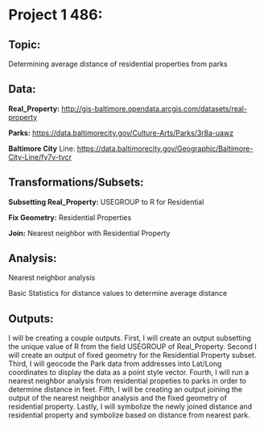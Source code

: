 # Project 1 486:

## Topic: 
Determining average distance of residential properties from parks 

## Data: 
__Real_Property:__ http://gis-baltimore.opendata.arcgis.com/datasets/real-property

__Parks:__ https://data.baltimorecity.gov/Culture-Arts/Parks/3r8a-uawz

__Baltimore City__ Line: https://data.baltimorecity.gov/Geographic/Baltimore-City-Line/fy7v-tvcr

## Transformations/Subsets:
__Subsetting Real_Property:__ USEGROUP to R for Residential

__Fix Geometry:__ Residential Properties

__Join:__ Nearest neighbor with Residential Property

## Analysis: 
Nearest neighbor analysis 

Basic Statistics for distance values to determine average distance

## Outputs:
I will be creating a couple outputs. First, I will create an output subsetting the unique value of R from the field USEGROUP of Real_Property. Second I will create an output of fixed geometry for the Residential Property subset. Third, I will geocode the Park data from addresses into Lat/Long coordinates to display the data as a point style vector. Fourth, I will run a nearest neighbor analysis from residential propeties to parks in order to determine distance in feet. Fifth, I will be creating an output joining the output of the nearest neighbor analysis and the fixed geometry of residential property. Lastly, I will symbolize the newly joined distance and residential property and symbolize based on distance from nearest park.  


